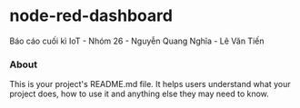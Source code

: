 node-red-dashboard
==================

Báo cáo cuối kì IoT -  Nhóm 26 - Nguyễn Quang Nghĩa - Lê Văn Tiến

### About

This is your project's README.md file. It helps users understand what your
project does, how to use it and anything else they may need to know.
